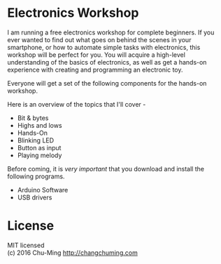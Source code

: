 # Electronics Workshop

I am running a free electronics workshop for complete beginners. If you ever wanted to find out what goes on behind the scenes in your smartphone, or how to automate simple tasks with electronics, this workshop will be perfect for you. You will acquire a high-level understanding of the basics of electronics, as well as get a hands-on experience with creating and programming an electronic toy.

Everyone will get a set of the following components for the hands-on workshop.

Here is an overview of the topics that I'll cover - 
* Bit & bytes
* Highs and lows
* Hands-On
 * Blinking LED
 * Button as input
 * Playing melody

Before coming, it is *very important* that you download and install the following programs.
* Arduino Software
* USB drivers

# License

MIT licensed  
(c) 2016 Chu-Ming http://changchuming.com